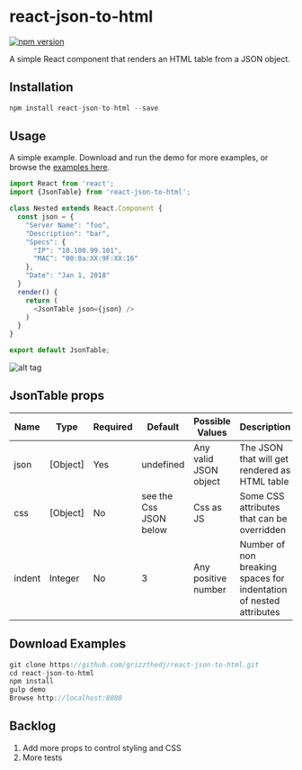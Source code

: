 # react-json-to-html

[![npm version](https://badge.fury.io/js/react-json-to-html.svg)](https://badge.fury.io/js/react-json-to-html)

A simple React component that renders an HTML table from a JSON object.

## Installation

```js
npm install react-json-to-html --save
```

## Usage

A simple example. Download and run the demo for more examples, or browse the [examples here]( http://grizzthedj.github.io/react-json-to-html/demo/public).

```js
import React from 'react';
import {JsonTable} from 'react-json-to-html';

class Nested extends React.Component {
  const json = {
    "Server Name": "foo",
    "Description": "bar",
    "Specs": {
      "IP": "10.100.99.101",
      "MAC": "00:0a:XX:9F:XX:16"
    },
    "Date": "Jan 1, 2018"
  }
  render() {
    return (
      <JsonTable json={json} />
    )
  }
}

export default JsonTable;
```
![alt tag](https://user-images.githubusercontent.com/9720835/35484781-f5faabd0-0422-11e8-9144-b622394f96a1.png)


## JsonTable props
| Name         | Type     | Required | Default                 | Possible Values         | Description     |
| ------------ | -------- | -------- | ----------------------- | ----------------------- | --------------- |
| json         | [Object] | Yes      | undefined               | Any valid JSON object   | The JSON that will get rendered as HTML table   |
| css          | [Object] | No       | see the Css JSON below  | Css as JS               | Some CSS attributes that can be overridden |
| indent       | Integer  | No       | 3                        | Any positive number    | Number of non breaking spaces for indentation of nested attributes |
 

## Download Examples

```js
git clone https://github.com/grizzthedj/react-json-to-html.git
cd react-json-to-html
npm install
gulp demo
Browse http://localhost:8080
```

## Backlog
1. Add more props to control styling and CSS
2. More tests
